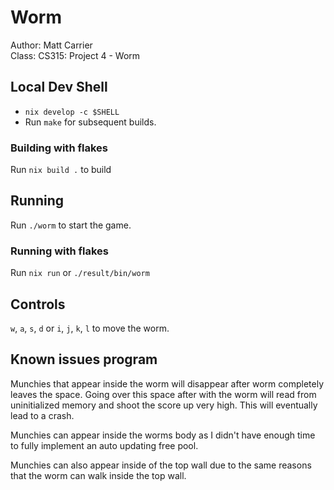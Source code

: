 # Worm

Author: Matt Carrier  
Class: CS315: Project 4 - Worm  

## Local Dev Shell

- `nix develop -c $SHELL`
- Run `make` for subsequent builds.

### Building with flakes

Run `nix build .` to build

## Running

Run `./worm` to start the game.

### Running with flakes

Run `nix run` or `./result/bin/worm`

## Controls

`w`, `a`, `s`, `d` or `i`, `j`, `k`, `l` to move the worm.

## Known issues program

Munchies that appear inside the worm will disappear after worm completely leaves the space. Going over this space after with the worm will read from uninitialized memory
and shoot the score up very high. This will eventually lead to a crash.

Munchies can appear inside the worms body as I didn't have enough time to fully implement an auto updating free pool.

Munchies can also appear inside of the top wall due to the same reasons that the worm can walk inside the top wall.
